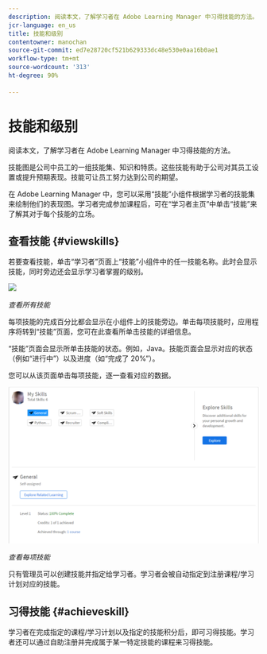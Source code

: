 ```yaml
---
description: 阅读本文，了解学习者在 Adobe Learning Manager 中习得技能的方法。
jcr-language: en_us
title: 技能和级别
contentowner: manochan
source-git-commit: ed7e28720cf521b629333dc48e530e0aa16b0ae1
workflow-type: tm+mt
source-wordcount: '313'
ht-degree: 90%

---
```




# 技能和级别

阅读本文，了解学习者在 Adobe Learning Manager 中习得技能的方法。

技能图是公司中员工的一组技能集、知识和特质。这些技能有助于公司对其员工设置或提升预期表现。技能可让员工努力达到公司的期望。

在 Adobe Learning Manager 中，您可以采用“技能”小组件根据学习者的技能集来绘制他们的表现图。学习者完成参加课程后，可在“学习者主页”中单击“技能”来了解其对于每个技能的立场。

## 查看技能 {#viewskills}

若要查看技能，单击“学习者”页面上“技能”小组件中的任一技能名称。此时会显示技能，同时旁边还会显示学习者掌握的级别。

![](assets/learner-skills1.png)

*查看所有技能*

每项技能的完成百分比都会显示在小组件上的技能旁边。单击每项技能时，应用程序将转到“技能”页面，您可在此查看所单击技能的详细信息。

“技能”页面会显示所单击技能的状态。例如，Java。技能页面会显示对应的状态（例如“进行中”）以及进度（如“完成了 20%”）。

您可以从该页面单击每项技能，逐一查看对应的数据。

![](assets/learner-skills2.png)

*查看每项技能*

只有管理员可以创建技能并指定给学习者。学习者会被自动指定到注册课程/学习计划对应的技能。

## 习得技能 {#achieveskill}

学习者在完成指定的课程/学习计划以及指定的技能积分后，即可习得技能。学习者还可以通过自助注册并完成属于某一特定技能的课程来习得技能。
